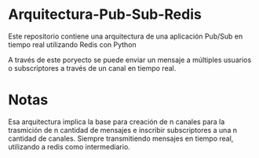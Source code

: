 # Arquitectura-Pub-Sub-Redis
Este repositorio contiene una arquitectura de una aplicación Pub/Sub en tiempo real utilizando Redis con Python

A través de este poryecto se puede enviar un mensaje a múltiples usuarios o subscriptores a través de un canal en tiempo real.

# Notas
Esa arquitectura implica la base para creación de n canales para la trasmición de n cantidad de mensajes e inscribir subscriptores a una n cantidad de canales. Siempre transmitiendo mensajes en tiempo real, utilizando a redis como intermediario. 
